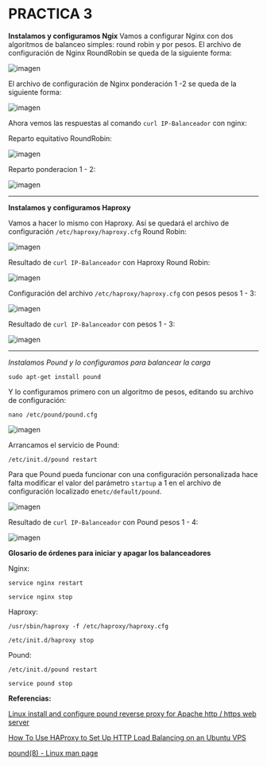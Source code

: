 

# **PRACTICA 3**

**Instalamos y configuramos Ngix**
Vamos a configurar Nginx con dos algoritmos de balanceo simples: round robin y por pesos. El archivo de configuración de Nginx RoundRobin se queda de la siguiente forma:

![imagen](https://github.com/AlejandroRP/swap1516/blob/master/Practica3/Imagenes/3-1-1%20Configuracion%20NGINX%20RoundRobin.JPG)

El archivo de configuración de Nginx ponderación 1 -2 se queda de la siguiente forma:

![imagen](https://github.com/AlejandroRP/swap1516/blob/master/Practica3/Imagenes/3-1-3%20Configuracion%20NGINX%20ponderacion.JPG)

Ahora vemos las respuestas al comando `curl IP-Balanceador` con nginx: 

Reparto equitativo RoundRobin:

![imagen](https://github.com/AlejandroRP/swap1516/blob/master/Practica3/Imagenes/3-1-2%20Funcionamiento%20NGINX%20RoundRobin.JPG)

Reparto ponderacion 1 - 2:

![imagen](https://github.com/AlejandroRP/swap1516/blob/master/Practica3/Imagenes/3-1-4%20Funcionamiento%20NGINX%20ponderacion.JPG)

-------------------------

**Instalamos y configuramos Haproxy**

Vamos a hacer lo mismo con Haproxy. Así se quedará el archivo de configuración `/etc/haproxy/haproxy.cfg` Round Robin:

![imagen](https://github.com/AlejandroRP/swap1516/blob/master/Practica3/Imagenes/3-2-1%20Configuracion%20HAPROXY%20RoundRobin.JPG)

Resultado de `curl IP-Balanceador` con Haproxy Round Robin:

![imagen](https://github.com/AlejandroRP/swap1516/blob/master/Practica3/Imagenes/3-2-2%20Funcionamiento%20HAPROXY%20RoundRobin.JPG)

Configuración del archivo `/etc/haproxy/haproxy.cfg` con pesos pesos 1 - 3:

![imagen](https://github.com/AlejandroRP/swap1516/blob/master/Practica3/Imagenes/3-2-3%20Configuracion%20HAPROXY%20ponderacion.JPG)

Resultado de `curl IP-Balanceador` con pesos 1 - 3:

![imagen](https://github.com/AlejandroRP/swap1516/blob/master/Practica3/Imagenes/3-2-4%20Funcionamiento%20HAPROXY%20ponderacion.JPG)

-------------------------

*Instalamos Pound y lo configuramos para balancear la carga*

`sudo apt-get install pound`

Y lo configuramos primero con un algoritmo de pesos, editando su archivo de configuración:

`nano /etc/pound/pound.cfg`

![imagen](https://github.com/AlejandroRP/swap1516/blob/master/Practica3/Imagenes/3-3-1%20Configuracion%20POUND%20prioridades.JPG)

Arrancamos el servicio de Pound:

`/etc/init.d/pound restart`

Para que Pound pueda funcionar con una configuración personalizada hace falta modificar el valor del parámetro `startup` a 1 en el archivo de configuración localizado en`etc/default/pound`.

![imagen](https://github.com/AlejandroRP/swap1516/blob/master/Practica3/Imagenes/3-3-2%20Modificar%20startup%3D1.JPG)

Resultado de `curl IP-Balanceador` con Pound pesos 1 - 4:

![imagen](https://github.com/AlejandroRP/swap1516/blob/master/Practica3/Imagenes/3-3-3%20Funcionamiento%20POUND%20prioridades.JPG)

**Glosario de órdenes para iniciar y apagar los balanceadores**

Nginx:

`service nginx restart`

`service nginx stop`

Haproxy:

`/usr/sbin/haproxy -f /etc/haproxy/haproxy.cfg`

`/etc/init.d/haproxy stop`

Pound:

`/etc/init.d/pound restart`

`service pound stop`


**Referencias:**

[Linux install and configure pound reverse proxy for Apache http / https web server](http://www.cyberciti.biz/faq/linux-http-https-reverse-proxy-load-balancer/)

[How To Use HAProxy to Set Up HTTP Load Balancing on an Ubuntu VPS](https://www.digitalocean.com/community/tutorials/how-to-use-haproxy-to-set-up-http-load-balancing-on-an-ubuntu-vps)

[pound(8) - Linux man page](http://linux.die.net/man/8/pound)
